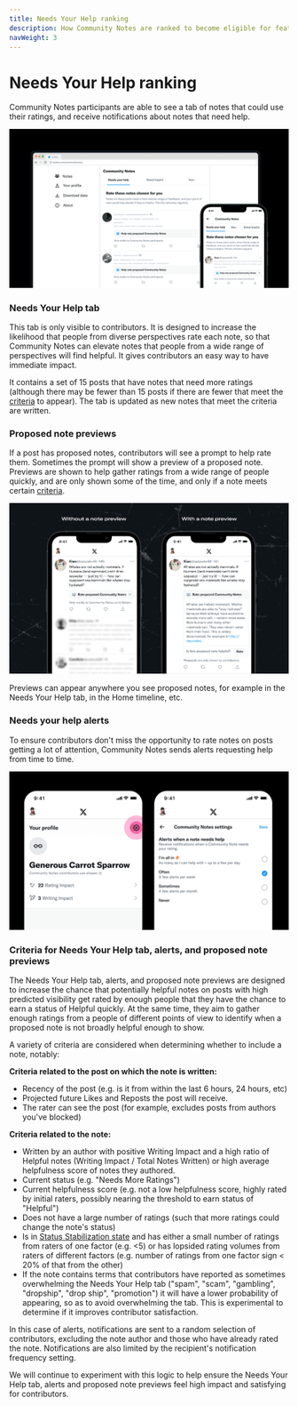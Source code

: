 ```yaml
---
title: Needs Your Help ranking
description: How Community Notes are ranked to become eligible for features and notifications
navWeight: 3
---
```

# Needs Your Help ranking

Community Notes participants are able to see a tab of notes that could use their ratings, and receive notifications about notes that need help.

![Community Notes home page, showing posts with notes to be rated](../images/home.png)

### Needs Your Help tab

This tab is only visible to contributors. It is designed to increase the likelihood that people from diverse perspectives rate each note, so that Community Notes can elevate notes that people from a wide range of perspectives will find helpful. It gives contributors an easy way to have immediate impact.

It contains a set of 15 posts that have notes that need more ratings (although there may be fewer than 15 posts if there are fewer that meet the [criteria](#criteria-for-needs-your-help-tab-alerts-and-note-proposal-previews) to appear). The tab is updated as new notes that meet the criteria are written.

### Proposed note previews

If a post has proposed notes, contributors will see a prompt to help rate them. Sometimes the prompt will show a preview of a proposed note. Previews are shown to help gather ratings from a wide range of people quickly, and are only shown some of the time, and only if a note meets certain [criteria](#criteria-for-needs-your-help-tab-alerts-and-note-proposal-previews).

![Graphic showing two screenshots of the X app. The one on the left shows the note proposal prompt without a note preview, and the one on the right shows the note proposal prompt with a preview of one proposed note](../images/proposed-note-previews.png)

Previews can appear anywhere you see proposed notes, for example in the Needs Your Help tab, in the Home timeline, etc.

### Needs your help alerts

To ensure contributors don't miss the opportunity to rate notes on posts getting a lot of attention, Community Notes sends alerts requesting help from time to time.

![One screenshot showing a Community Notes Contributor profile page, highlighting the settings button on the top right. Another screenshot showing the settings screen where contributors can edit their alert frequency](../images/alerts-settings.png)

### Criteria for Needs Your Help tab, alerts, and proposed note previews

The Needs Your Help tab, alerts, and proposed note previews are designed to increase the chance that potentially helpful notes on posts with high predicted visibility get rated by enough people that they have the chance to earn a status of Helpful quickly. At the same time, they aim to gather enough ratings from a people of different points of view to identify when a proposed note is not broadly helpful enough to show.

A variety of criteria are considered when determining whether to include a note, notably:

**Criteria related to the post on which the note is written:**

- Recency of the post (e.g. is it from within the last 6 hours, 24 hours, etc)
- Projected future Likes and Reposts the post will receive.
- The rater can see the post (for example, excludes posts from authors you've blocked)

**Criteria related to the note:**

- Written by an author with positive Writing Impact and a high ratio of Helpful notes (Writing Impact / Total Notes Written) or high average helpfulness score of notes they authored.
- Current status (e.g. "Needs More Ratings")
- Current helpfulness score (e.g. not a low helpfulness score, highly rated by initial raters, possibly nearing the threshold to earn status of "Helpful")
- Does not have a large number of ratings (such that more ratings could change the note's status)
- Is in [Status Stabilization state](./ranking-notes.md#status-stabilization) and has either a small number of ratings from raters of one factor (e.g. <5) or has lopsided rating volumes from raters of different factors (e.g. number of ratings from one factor sign < 20% of that from the other)
- If the note contains terms that contributors have reported as sometimes overwhelming the Needs Your Help tab ("spam", "scam", "gambling", "dropship", "drop ship", "promotion") it will have a lower probability of appearing, so as to avoid overwhelming the tab. This is experimental to determine if it improves contributor satisfaction.

In this case of alerts, notifications are sent to a random selection of contributors, excluding the note author and those who have already rated the note. Notifications are also limited by the recipient's notification frequency setting.

We will continue to experiment with this logic to help ensure the Needs Your Help tab, alerts and proposed note previews feel high impact and satisfying for contributors.
